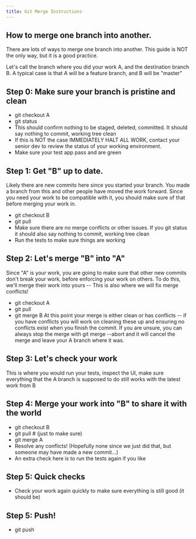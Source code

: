 ```yaml
---
title: Git Merge Instructions
---
```


## How to merge one branch into another.

There are lots of ways to merge one branch into another. This guide is NOT the
only way, but it is a good practice.

Let's call the branch where you did your work A, and the destination branch B. A
typical case is that A will be a feature branch, and B will be "master"

## Step 0: Make sure your branch is pristine and clean

- git checkout A
- git status
- This should confirm nothing to be staged, deleted, committed. It should say
  nothing to commit, working tree clean
- If this is NOT the case IMMEDIATELY HALT ALL WORK, contact your senior dev to
  review the status of your working environment.
- Make sure your test app pass and are green

## Step 1: Get "B" up to date.

Likely there are new commits here since you started your branch. You made a
branch from this and other people have moved the work forward. Since you need
your work to be compatible with it, you should make sure of that before merging
your work in.

- git checkout B
- git pull
- Make sure there are no merge conflicts or other issues. If you git status it
  should also say nothing to commit, working tree clean
- Run the tests to make sure things are working

## Step 2: Let's merge "B" into "A"

Since "A" is your work, you are going to make sure that other new commits don't
break your work, before enforcing your work on others. To do this, we'll merge
their work into yours -- This is also where we will fix merge conflicts!

- git checkout A
- git pull
- git merge B At this point your merge is either clean or has conflicts -- if
  you have conflicts you will work on cleaning these up and ensuring no
  conflicts exist when you finish the commit. If you are unsure, you can always
  stop the merge with git merge --abort and it will cancel the merge and leave
  your A branch where it was.

## Step 3: Let's check your work

This is where you would run your tests, inspect the UI, make sure everything
that the A branch is supposed to do still works with the latest work from B

## Step 4: Merge your work into "B" to share it with the world

- git checkout B
- git pull # (just to make sure)
- git merge A
- Resolve any conflicts! (Hopefully none since we just did that, but someone may
  have made a new commit...)
- An extra check here is to run the tests again if you like

## Step 5: Quick checks

- Check your work again quickly to make sure everything is still good (it should
  be)

## Step 5: Push!

- git push
